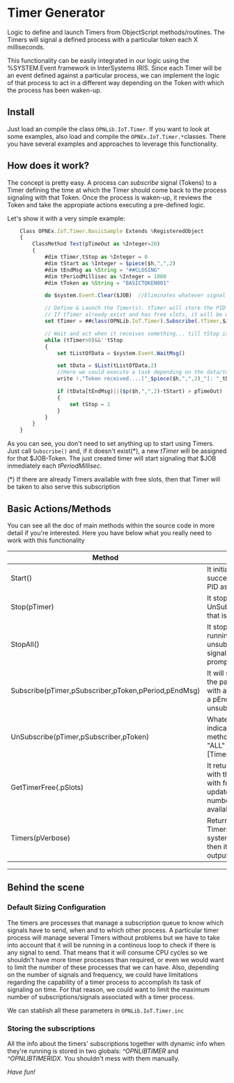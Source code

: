 
# Timer Generator

Logic to define and launch Timers from ObjectScript methods/routines. The Timers will signal a defined process with a particular token each X milliseconds.

This functionality can be easily integrated in our logic using the %SYSTEM.Event framework in InterSystems IRIS. Since each Timer will be an event defined against a particular process, we can implement the logic of that process to act in a different way depending on the Token with which the process has been waken-up.

## Install

Just load an compile the class `OPNLib.IoT.Timer`. If you want to look at some examples, also load and compile the `OPNEx.IoT.Timer.*`classes. There you have several examples and approaches to leverage this functionality.

## How does it work?

The concept is pretty easy. A process can _*subscribe*_ signal (Tokens) to a Timer defining the time at which the Timer should come back to the process signaling with that Token. Once the process is waken-up, it reviews the Token and take the appropiate actions executing a pre-defined logic.

Let's show it with a very simple example:

```javascript
    Class OPNEx.IoT.Timer.BasicSample Extends %RegisteredObject
    {
        ClassMethod Test(pTimeOut as %Integer=20)
        {
            #dim tTimer,tStop as %Integer = 0
            #dim tStart as %Integer = $piece($h,",",2)
            #dim tEndMsg as %String = "##CLOSING"
            #dim tPeriodMillisec as %Integer = 1000
            #dim tToken as %String = "BASICTOKEN001"

            do $system.Event.Clear($JOB)  //Eliminates whatever signal pending for this process

            // Define & Launch the Timer(s). tTimer will store the PID of the timer process. It can be passed by reference
            // If tTimer already exist and has free slots, it will be used, if not, a new one will be launched.
            set tTimer = ##class(OPNLib.IoT.Timer).Subscribe(.tTimer,$JOB,,tPeriodMillisec,tEndMsg)

            // Wait and act when it receives something... till tStop is true
            while (tTimer>0)&&''tStop
            {
                set tListOfData = $system.Event.WaitMsg()

                set tData = $List(tListOfData,2)
                //Here we could execute a task depending on the data/token
                write !,"Token received....["_$piece($h,",",2)_"]: "_tData

                if (tData[tEndMsg)||($p($h,",",2)-tStart) > pTimeOut)
                {
                    set tStop = 1
                }
            }
        }
    }
```

As you can see, you don't need to set anything up to start using Timers. Just call `Subscribe()` and, if it doesn't exist(\*), a new *tTimer* will be assigned for that $JOB-Token. The just created timer will start signaling that $JOB inmediately each *tPeriodMillisec*.

(\*) If there are already Timers available with free slots, then that Timer will be taken to also serve this subscription

## Basic Actions/Methods

You can see all the doc of main methods within the source code in more detail if you're interested. Here you have below what you really need to work with this functionality

Method | Description
-------------|-----------------------
Start()| It initiates a new Timer. If succeeds, it will return the PID associated to the Timer
Stop(pTimer)| It stops the pTimer and UnSubscribe all the signals that is serving (if any)
StopAll()| It stops all the Timers running on this system, unsubscribing all their signals assigned. It will prompt before proceeding.
Subscribe(pTimer,pSubscriber,pToken,pPeriod,pEndMsg)| It will subscribe to pTimer the pair pSubscriber-pToken with a wake-up pPeriod and a pEndMsg to signaling unsubscription
UnSubscribe(pTimer,pSubscriber,pToken)| Whatever argument not indicated when calling this method is interpreted as "ALL" \[Timers\|Subscribers\|Tokens\]
GetTimerFree(.pSlots)| It returns a positive integer with the PID of the first timer with free slots and will update pSlots with the number of free slots available in that Timer
Timers(pVerbose)| Returns a LIST with all the Timers currently active in the system. If pVerbose = 1, then it displays the list to the output device

---

## Behind the scene

### Default Sizing Configuration

The timers are processes that manage a subscription queue to know which signals have to send, when and to which other process. A particular timer process will manage several Timers without problems but we have to take into account that it will be running in a continous loop to check if there is any signal to send. That means that it will consume CPU cycles so we shouldn't have more timer processes than required, or even we would want to limit the number of these processes that we can have.
Also, depending on the number of signals and frequency, we could have limitations regarding the capability of a timer process to accomplish its task of signaling on time. For that reason, we could want to limit the maximum number of subscriptions/signals associated with a timer process.

We can stablish all these parameters in `OPNLib.IoT.Timer.inc`

### Storing the subscriptions

All the info about the timers' subscriptions together with dynamic info when they're running is stored in two globals: _^OPNLIBTIMER_ and _^OPNLIBTIMERIDX_. You shouldn't mess with them manually.

*Have fun!*

